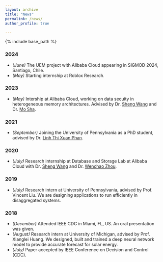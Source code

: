```yaml
---
layout: archive
title: "News"
permalink: /news/
author_profile: true

---
```


{% include base_path %}
### 2024
- *(June)* The UEM project with Alibaba Cloud appearing in SIGMOD 2024, Santiago, Chile.
- *(May)* Starting internship at Roblox Research.

### 2023
- *(May)* Intership at Alibaba Cloud, working on data secuity in heterogeneous memory architectures. Advised by Dr. [Sheng Wang](https://wangsheng1001.github.io/) and Dr. [Mo Sha](https://desert0616.github.io/). 

### 2021
- *(September)* Joining the University of Pennsylvania as a PhD student, advised by Dr. [Linh Thi Xuan Phan](https://www.cis.upenn.edu/~linhphan/).

### 2020
- *(July)* Research internship at Database and Storage Lab at Alibaba Cloud with Dr. [Sheng Wang](https://wangsheng1001.github.io/) and Dr. [Wenchao Zhou](http://people.cs.georgetown.edu/~wzhou/). 

### 2019
- *(July)* Research intern at University of Pennsylvania, advised by Prof. Vincent Liu. We are designing applications to run efficiently in disaggregated systems.

### 2018
- *(December)* Attended IEEE CDC in Miami, FL, US. An oral presentation was given.
- *(August)* Research intern at University of Michigan, advised by Prof. Xianglei Huang. We designed, built and trained a deep neural network model to provide accurate forecast for solar energy.
- *(July)* Paper accepted by IEEE Conference on Decision and Control (CDC).